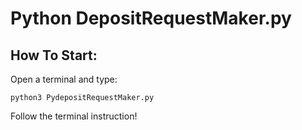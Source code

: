 # Python DepositRequestMaker.py
## How To Start:
Open a terminal and type:

    python3 PydepositRequestMaker.py

Follow the terminal instruction!
